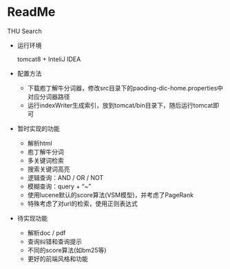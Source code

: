 # ReadMe

THU Search 

- 运行环境

  tomcat8 + InteliJ IDEA

- 配置方法

  - 下载庖丁解牛分词器，修改src目录下的paoding-dic-home.properties中对应分词器路径
  - 运行indexWriter生成索引，放到tomcat/bin目录下，随后运行tomcat即可


- 暂时实现的功能

  - 解析html
  - 庖丁解牛分词
  - 多关键词检索
  - 搜索关键词高亮
  - 逻辑查询：AND / OR / NOT
  - 模糊查询：query + “~”
  - 使用lucene默认的score算法(VSM模型)，并考虑了PageRank
  - 特殊考虑了对url的检索，使用正则表达式


- 待实现功能
  - 解析doc / pdf
  - 查询纠错和查询提示
  - 不同的score算法(如bm25等)
  - 更好的前端风格和功能



